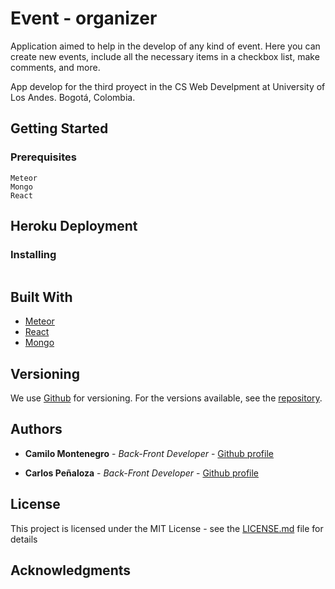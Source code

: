 # Event - organizer

Application aimed to help in the develop of any kind of event. Here you can create new events, include all the necessary items in a checkbox list, make comments, and more.

App develop for the third proyect in the CS Web Develpment at University of Los Andes. Bogotá, Colombia.

## Getting Started



### Prerequisites

```
Meteor
Mongo
React
```

## Heroku Deployment


### Installing


```

```

## Built With

* [Meteor](https://www.meteor.com)
* [React](https://maven.apache.org/)
* [Mongo](https://www.mongodb.com) 


## Versioning

We use [Github](https://github.com/) for versioning. For the versions available, see the [repository](https://github.com/cpenalozag/event-organizer). 

## Authors

* **Camilo Montenegro** - *Back-Front Developer* - [Github profile](https://github.com/ca-montenegro)

* **Carlos Peñaloza** - *Back-Front Developer* - [Github profile](https://github.com/cpenalozag)


## License

This project is licensed under the MIT License - see the [LICENSE.md](LICENSE.md) file for details

## Acknowledgments

